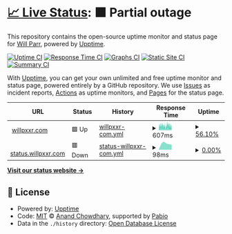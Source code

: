 # [📈 Live Status](https://status.willpxxr.com): <!--live status--> **🟧 Partial outage**

This repository contains the open-source uptime monitor and status page for [Will Parr](willpxxr.com), powered by [Upptime](https://github.com/upptime/upptime).

[![Uptime CI](https://github.com/willpxxr/status.willpxxr.com/workflows/Uptime%20CI/badge.svg)](https://github.com/willpxxr/status.willpxxr.com/actions?query=workflow%3A%22Uptime+CI%22)
[![Response Time CI](https://github.com/willpxxr/status.willpxxr.com/workflows/Response%20Time%20CI/badge.svg)](https://github.com/willpxxr/status.willpxxr.com/actions?query=workflow%3A%22Response+Time+CI%22)
[![Graphs CI](https://github.com/willpxxr/status.willpxxr.com/workflows/Graphs%20CI/badge.svg)](https://github.com/willpxxr/status.willpxxr.com/actions?query=workflow%3A%22Graphs+CI%22)
[![Static Site CI](https://github.com/willpxxr/status.willpxxr.com/workflows/Static%20Site%20CI/badge.svg)](https://github.com/willpxxr/status.willpxxr.com/actions?query=workflow%3A%22Static+Site+CI%22)
[![Summary CI](https://github.com/willpxxr/status.willpxxr.com/workflows/Summary%20CI/badge.svg)](https://github.com/willpxxr/status.willpxxr.com/actions?query=workflow%3A%22Summary+CI%22)

With [Upptime](https://upptime.js.org), you can get your own unlimited and free uptime monitor and status page, powered entirely by a GitHub repository. We use [Issues](https://github.com/willpxxr/status.willpxxr.com/issues) as incident reports, [Actions](https://github.com/willpxxr/status.willpxxr.com/actions) as uptime monitors, and [Pages](https://status.willpxxr.com) for the status page.

<!--start: status pages-->
<!-- This summary is generated by Upptime (https://github.com/upptime/upptime) -->
<!-- Do not edit this manually, your changes will be overwritten -->
<!-- prettier-ignore -->
| URL | Status | History | Response Time | Uptime |
| --- | ------ | ------- | ------------- | ------ |
| <img alt="" src="https://icons.duckduckgo.com/ip3/willpxxr.com.ico" height="13"> [willpxxr.com](https://willpxxr.com) | 🟩 Up | [willpxxr-com.yml](https://github.com/willpxxr/status.willpxxr.com/commits/HEAD/history/willpxxr-com.yml) | <details><summary><img alt="Response time graph" src="./graphs/willpxxr-com/response-time-week.png" height="20"> 607ms</summary><br><a href="https://status.willpxxr.com/history/willpxxr-com"><img alt="Response time 607" src="https://img.shields.io/endpoint?url=https%3A%2F%2Fraw.githubusercontent.com%2Fwillpxxr%2Fstatus.willpxxr.com%2FHEAD%2Fapi%2Fwillpxxr-com%2Fresponse-time.json"></a><br><a href="https://status.willpxxr.com/history/willpxxr-com"><img alt="24-hour response time 598" src="https://img.shields.io/endpoint?url=https%3A%2F%2Fraw.githubusercontent.com%2Fwillpxxr%2Fstatus.willpxxr.com%2FHEAD%2Fapi%2Fwillpxxr-com%2Fresponse-time-day.json"></a><br><a href="https://status.willpxxr.com/history/willpxxr-com"><img alt="7-day response time 607" src="https://img.shields.io/endpoint?url=https%3A%2F%2Fraw.githubusercontent.com%2Fwillpxxr%2Fstatus.willpxxr.com%2FHEAD%2Fapi%2Fwillpxxr-com%2Fresponse-time-week.json"></a><br><a href="https://status.willpxxr.com/history/willpxxr-com"><img alt="30-day response time 607" src="https://img.shields.io/endpoint?url=https%3A%2F%2Fraw.githubusercontent.com%2Fwillpxxr%2Fstatus.willpxxr.com%2FHEAD%2Fapi%2Fwillpxxr-com%2Fresponse-time-month.json"></a><br><a href="https://status.willpxxr.com/history/willpxxr-com"><img alt="1-year response time 607" src="https://img.shields.io/endpoint?url=https%3A%2F%2Fraw.githubusercontent.com%2Fwillpxxr%2Fstatus.willpxxr.com%2FHEAD%2Fapi%2Fwillpxxr-com%2Fresponse-time-year.json"></a></details> | <details><summary><a href="https://status.willpxxr.com/history/willpxxr-com">56.10%</a></summary><a href="https://status.willpxxr.com/history/willpxxr-com"><img alt="All-time uptime 56.10%" src="https://img.shields.io/endpoint?url=https%3A%2F%2Fraw.githubusercontent.com%2Fwillpxxr%2Fstatus.willpxxr.com%2FHEAD%2Fapi%2Fwillpxxr-com%2Fuptime.json"></a><br><a href="https://status.willpxxr.com/history/willpxxr-com"><img alt="24-hour uptime 62.42%" src="https://img.shields.io/endpoint?url=https%3A%2F%2Fraw.githubusercontent.com%2Fwillpxxr%2Fstatus.willpxxr.com%2FHEAD%2Fapi%2Fwillpxxr-com%2Fuptime-day.json"></a><br><a href="https://status.willpxxr.com/history/willpxxr-com"><img alt="7-day uptime 56.10%" src="https://img.shields.io/endpoint?url=https%3A%2F%2Fraw.githubusercontent.com%2Fwillpxxr%2Fstatus.willpxxr.com%2FHEAD%2Fapi%2Fwillpxxr-com%2Fuptime-week.json"></a><br><a href="https://status.willpxxr.com/history/willpxxr-com"><img alt="30-day uptime 56.10%" src="https://img.shields.io/endpoint?url=https%3A%2F%2Fraw.githubusercontent.com%2Fwillpxxr%2Fstatus.willpxxr.com%2FHEAD%2Fapi%2Fwillpxxr-com%2Fuptime-month.json"></a><br><a href="https://status.willpxxr.com/history/willpxxr-com"><img alt="1-year uptime 56.10%" src="https://img.shields.io/endpoint?url=https%3A%2F%2Fraw.githubusercontent.com%2Fwillpxxr%2Fstatus.willpxxr.com%2FHEAD%2Fapi%2Fwillpxxr-com%2Fuptime-year.json"></a></details>
| <img alt="" src="https://icons.duckduckgo.com/ip3/status.willpxxr.com.ico" height="13"> [status.willpxxr.com](https://status.willpxxr.com) | 🟥 Down | [status-willpxxr-com.yml](https://github.com/willpxxr/status.willpxxr.com/commits/HEAD/history/status-willpxxr-com.yml) | <details><summary><img alt="Response time graph" src="./graphs/status-willpxxr-com/response-time-week.png" height="20"> 98ms</summary><br><a href="https://status.willpxxr.com/history/status-willpxxr-com"><img alt="Response time 98" src="https://img.shields.io/endpoint?url=https%3A%2F%2Fraw.githubusercontent.com%2Fwillpxxr%2Fstatus.willpxxr.com%2FHEAD%2Fapi%2Fstatus-willpxxr-com%2Fresponse-time.json"></a><br><a href="https://status.willpxxr.com/history/status-willpxxr-com"><img alt="24-hour response time 98" src="https://img.shields.io/endpoint?url=https%3A%2F%2Fraw.githubusercontent.com%2Fwillpxxr%2Fstatus.willpxxr.com%2FHEAD%2Fapi%2Fstatus-willpxxr-com%2Fresponse-time-day.json"></a><br><a href="https://status.willpxxr.com/history/status-willpxxr-com"><img alt="7-day response time 98" src="https://img.shields.io/endpoint?url=https%3A%2F%2Fraw.githubusercontent.com%2Fwillpxxr%2Fstatus.willpxxr.com%2FHEAD%2Fapi%2Fstatus-willpxxr-com%2Fresponse-time-week.json"></a><br><a href="https://status.willpxxr.com/history/status-willpxxr-com"><img alt="30-day response time 98" src="https://img.shields.io/endpoint?url=https%3A%2F%2Fraw.githubusercontent.com%2Fwillpxxr%2Fstatus.willpxxr.com%2FHEAD%2Fapi%2Fstatus-willpxxr-com%2Fresponse-time-month.json"></a><br><a href="https://status.willpxxr.com/history/status-willpxxr-com"><img alt="1-year response time 98" src="https://img.shields.io/endpoint?url=https%3A%2F%2Fraw.githubusercontent.com%2Fwillpxxr%2Fstatus.willpxxr.com%2FHEAD%2Fapi%2Fstatus-willpxxr-com%2Fresponse-time-year.json"></a></details> | <details><summary><a href="https://status.willpxxr.com/history/status-willpxxr-com">0.00%</a></summary><a href="https://status.willpxxr.com/history/status-willpxxr-com"><img alt="All-time uptime 0.00%" src="https://img.shields.io/endpoint?url=https%3A%2F%2Fraw.githubusercontent.com%2Fwillpxxr%2Fstatus.willpxxr.com%2FHEAD%2Fapi%2Fstatus-willpxxr-com%2Fuptime.json"></a><br><a href="https://status.willpxxr.com/history/status-willpxxr-com"><img alt="24-hour uptime 0.00%" src="https://img.shields.io/endpoint?url=https%3A%2F%2Fraw.githubusercontent.com%2Fwillpxxr%2Fstatus.willpxxr.com%2FHEAD%2Fapi%2Fstatus-willpxxr-com%2Fuptime-day.json"></a><br><a href="https://status.willpxxr.com/history/status-willpxxr-com"><img alt="7-day uptime 0.00%" src="https://img.shields.io/endpoint?url=https%3A%2F%2Fraw.githubusercontent.com%2Fwillpxxr%2Fstatus.willpxxr.com%2FHEAD%2Fapi%2Fstatus-willpxxr-com%2Fuptime-week.json"></a><br><a href="https://status.willpxxr.com/history/status-willpxxr-com"><img alt="30-day uptime 0.00%" src="https://img.shields.io/endpoint?url=https%3A%2F%2Fraw.githubusercontent.com%2Fwillpxxr%2Fstatus.willpxxr.com%2FHEAD%2Fapi%2Fstatus-willpxxr-com%2Fuptime-month.json"></a><br><a href="https://status.willpxxr.com/history/status-willpxxr-com"><img alt="1-year uptime 0.00%" src="https://img.shields.io/endpoint?url=https%3A%2F%2Fraw.githubusercontent.com%2Fwillpxxr%2Fstatus.willpxxr.com%2FHEAD%2Fapi%2Fstatus-willpxxr-com%2Fuptime-year.json"></a></details>

<!--end: status pages-->

[**Visit our status website →**](https://status.willpxxr.com)

## 📄 License

- Powered by: [Upptime](https://github.com/upptime/upptime)
- Code: [MIT](./LICENSE) © [Anand Chowdhary](https://anandchowdhary.com), supported by [Pabio](https://pabio.com)
- Data in the `./history` directory: [Open Database License](https://opendatacommons.org/licenses/odbl/1-0/)
